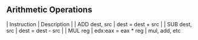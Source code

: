 
## Arithmetic Operations

| Instruction   | Description         |
| ADD dest, src | dest = dest + src   |
| SUB dest, src | dest = dest - src   |
| MUL reg       | edx:eax = eax * reg |
mul, add, etc



